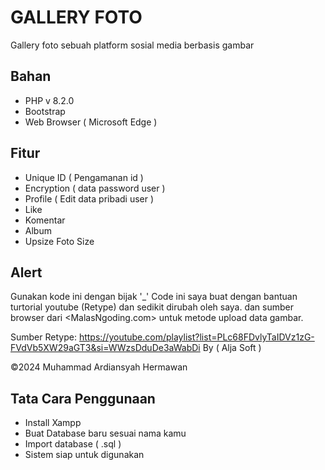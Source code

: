 # GALLERY FOTO

Gallery foto sebuah platform sosial media berbasis gambar

## Bahan

- PHP v 8.2.0
- Bootstrap
- Web Browser ( Microsoft Edge )


## Fitur

- Unique ID ( Pengamanan id )
- Encryption ( data password user )
- Profile ( Edit data pribadi user )
- Like
- Komentar
- Album
- Upsize Foto Size

## Alert

Gunakan kode ini dengan bijak '_'
Code ini saya buat dengan bantuan turtorial youtube (Retype) dan sedikit dirubah oleh saya. 
dan sumber browser dari <MalasNgoding.com> untuk metode upload data gambar. 

Sumber Retype:
https://youtube.com/playlist?list=PLc68FDvlyTaIDVz1zG-FVdVb5XW29aGT3&si=WWzsDduDe3aWabDi By ( Alja Soft )

©2024 Muhammad Ardiansyah Hermawan 

## Tata Cara Penggunaan
- Install Xampp
- Buat Database baru sesuai nama kamu
- Import database ( .sql )
- Sistem siap untuk digunakan 

